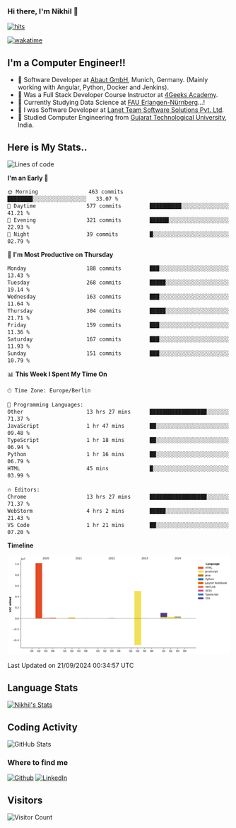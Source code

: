 ### Hi there, I'm Nikhil 👋

[![hits](https://hits.sh/github.com/silentsoft/hits.svg?color=2311cc)](https://hits.sh/github.com/silentsoft/hits/)

[![wakatime](https://wakatime.com/badge/user/369b6a3a-7953-4ff9-b7c7-be53d0a7ccc6.svg)](https://wakatime.com/@369b6a3a-7953-4ff9-b7c7-be53d0a7ccc6)

## I'm a  Computer Engineer!!

- 🌱 Software Developer at [Abaut GmbH](https://www.abaut.de/), Munich, Germany. (Mainly working with Angular, Python, Docker and Jenkins).
- 🌱 Was a Full Stack Developer Course Instructor at [4Geeks Academy](https://4geeks.com/).
- 🌱 Currently Studying Data Science at [FAU Erlangen-Nürnberg](https://www.fau.de/)...!
- 🌱 I was Software Developer at [Lanet Team Software Solutions Pvt. Ltd](https://lanetteam.com/).
- 🌱 Studied Computer Engineering from [Gujarat Technological University](https://www.gtu.ac.in/), India.

<h2>Here is My Stats..</h2>

<!--START_SECTION:waka-->
![Lines of code](https://img.shields.io/badge/From%20Hello%20World%20I%27ve%20Written-17.1%20million%20lines%20of%20code-blue)

**I'm an Early 🐤** 

```text
🌞 Morning                463 commits         ████████░░░░░░░░░░░░░░░░░   33.07 % 
🌆 Daytime                577 commits         ██████████░░░░░░░░░░░░░░░   41.21 % 
🌃 Evening                321 commits         ██████░░░░░░░░░░░░░░░░░░░   22.93 % 
🌙 Night                  39 commits          █░░░░░░░░░░░░░░░░░░░░░░░░   02.79 % 
```
📅 **I'm Most Productive on Thursday** 

```text
Monday                   188 commits         ███░░░░░░░░░░░░░░░░░░░░░░   13.43 % 
Tuesday                  268 commits         █████░░░░░░░░░░░░░░░░░░░░   19.14 % 
Wednesday                163 commits         ███░░░░░░░░░░░░░░░░░░░░░░   11.64 % 
Thursday                 304 commits         █████░░░░░░░░░░░░░░░░░░░░   21.71 % 
Friday                   159 commits         ███░░░░░░░░░░░░░░░░░░░░░░   11.36 % 
Saturday                 167 commits         ███░░░░░░░░░░░░░░░░░░░░░░   11.93 % 
Sunday                   151 commits         ███░░░░░░░░░░░░░░░░░░░░░░   10.79 % 
```


📊 **This Week I Spent My Time On** 

```text
🕑︎ Time Zone: Europe/Berlin

💬 Programming Languages: 
Other                    13 hrs 27 mins      ██████████████████░░░░░░░   71.37 % 
JavaScript               1 hr 47 mins        ██░░░░░░░░░░░░░░░░░░░░░░░   09.48 % 
TypeScript               1 hr 18 mins        ██░░░░░░░░░░░░░░░░░░░░░░░   06.94 % 
Python                   1 hr 16 mins        ██░░░░░░░░░░░░░░░░░░░░░░░   06.79 % 
HTML                     45 mins             █░░░░░░░░░░░░░░░░░░░░░░░░   03.99 % 

🔥 Editors: 
Chrome                   13 hrs 27 mins      ██████████████████░░░░░░░   71.37 % 
WebStorm                 4 hrs 2 mins        █████░░░░░░░░░░░░░░░░░░░░   21.43 % 
VS Code                  1 hr 21 mins        ██░░░░░░░░░░░░░░░░░░░░░░░   07.20 % 
```

**Timeline**

![Lines of Code chart](https://raw.githubusercontent.com/nikhilmaguwala/nikhilmaguwala/main/assets/bar_graph.png)


 Last Updated on 21/09/2024 00:34:57 UTC
<!--END_SECTION:waka-->

<h2>Language Stats</h2>

[![Nikhil's Stats](https://github-readme-stats.vercel.app/api/wakatime?username=nikhilmaguwala&layout=compact&title=Stats)](https://github.com/nikhilmaguwala)


<h2>Coding Activity</h2>

<p><img src="https://wakatime.com/share/@nikhilmaguwala/7dd532b8-3e5e-4c26-8c46-68cc27712a92.svg" alt="GitHub Stats"></p>

<h3>Where to find me</h3>
<p>
    <a href="https://github.com/nikhilmaguwala" target="_blank"><img alt="Github" src="https://img.shields.io/badge/GitHub-%2312100E.svg?&style=for-the-badge&logo=Github&logoColor=white" /></a>
    <a href="https://www.linkedin.com/in/nikhil-maguwala" target="_blank"><img alt="LinkedIn" src="https://img.shields.io/badge/linkedin-%230077B5.svg?&style=for-the-badge&logo=linkedin&logoColor=white" /></a> 
</p>


<h2>Visitors</h2>

![Visitor Count](https://profile-counter.glitch.me/nikhilmaguwala/count.svg)

[website]: https://nikhilmaguwala.github.io/
[instagram]: https://www.instagram.com/nikhil_maguwala/
[linkedin]: https://www.linkedin.com/in/nikhil-maguwala/

